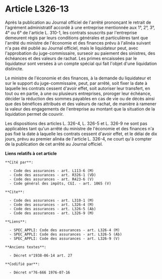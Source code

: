 # Article L326-13

Après la publication au Journal officiel de l'arrêté prononçant le retrait de l'agrément administratif accordé à une
entreprise mentionnée aux 1°, 2°, 3°, 4° ou 6° de l'article L. 310-1, les contrats souscrits par l'entreprise demeurent régis
par leurs conditions générales et particulières tant que l'arrêté du ministre de l'économie et des finances prévu à l'alinéa
suivant n'a pas été publié au Journal officiel, mais le liquidateur peut, avec l'approbation du juge-commissaire, surseoir au
paiement des sinistres, des échéances et des valeurs de rachat. Les primes encaissées par le liquidateur sont versées à un
compte spécial qui fait l'objet d'une liquidation distincte.

Le ministre de l'économie et des finances, à la demande du liquidateur et sur le support du juge-commissaire, peut, par
arrêté, soit fixer la date à laquelle les contrats cessent d'avoir effet, soit autoriser leur transfert, en tout ou en
partie, à une ou plusieurs entreprises, proroger leur échéance, décider la réduction des sommes payables en cas de vie ou de
décès ainsi que des bénéfices attribués et des valeurs de rachat, de manière à ramener la valeur des engagements de
l'entreprise au montant que la situation de la liquidation permet de couvrir.

Les dispositions des articles L. 326-4, L. 326-5 et L. 326-9 ne sont pas applicables tant qu'un arrêté du ministre de
l'économie et des finances n'a pas fixé la date à laquelle les contrats cessent d'avoir effet, et le délai de dix jours,
prévu au premier alinéa de l'article L. 326-4, ne court qu'à compter de la publication de cet arrêté au Journal officiel.

**Liens relatifs à cet article**

	**Cité par**:

	  - Code des assurances - art. L113-6 (M)
	  - Code des assurances - art. R326-1 (VD)
	  - Code des assurances - art. R423-6 (V)
	  - Code général des impôts, CGI. - art. 1065 (V)

	**Cite**:

	  - Code des assurances - art. L310-1 (M)
	  - Code des assurances - art. L326-4 (M)
	  - Code des assurances - art. L326-5 (Ab)
	  - Code des assurances - art. L326-9 (M)

	**Liens**:

	  - SPEC_APPLI: Code des assurances - art. L326-4 (M)
	  - SPEC_APPLI: Code des assurances - art. L326-5 (Ab)
	  - SPEC_APPLI: Code des assurances - art. L326-9 (V)

	**Anciens textes**:

	  - Décret n°1938-06-14 art. 27

	**Codifié par**:

	  - Décret n°76-666 1976-07-16
